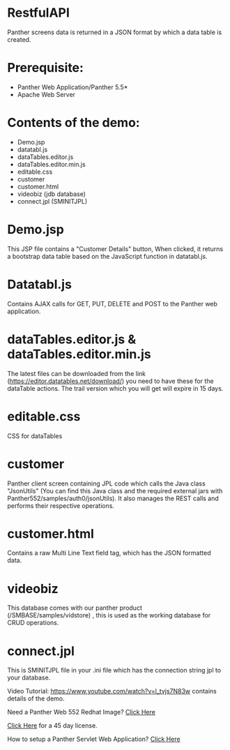 # RestfulAPI
Panther screens data is returned in a JSON format by which a data table is created.

# Prerequisite:
  * Panther Web Application/Panther 5.5*
  * Apache Web Server

# Contents of the demo:
  * Demo.jsp
  * datatabl.js
  * dataTables.editor.js
  * dataTables.editor.min.js
  * editable.css
  * customer
  * customer.html
  * videobiz (jdb database)
  * connect.jpl (SMINITJPL)
  
# Demo.jsp
This JSP file contains a "Customer Details" button, When clicked, it returns a bootstrap data table based on the JavaScript function in datatabl.js.  

# Datatabl.js
Contains AJAX calls for GET, PUT, DELETE and POST to the Panther web application.

# dataTables.editor.js & dataTables.editor.min.js
The latest files can be downloaded from the link (https://editor.datatables.net/download/) you need to have these for the dataTable actions. The trail version which you will get will expire in 15 days.

# editable.css
CSS for dataTables

# customer
Panther client screen containing JPL code which calls the Java class  "JsonUtils" (You can find this Java class and the required external jars with Panther552/samples/auth0/jsonUtils). It also manages the REST calls and performs their respective operations.

# customer.html
Contains a raw Multi Line Text field tag, which has the JSON formatted data.

# videobiz
This database comes with our panther product (/SMBASE/samples/vidstore) , this is used as the working database for CRUD operations.

# connect.jpl
This is SMINITJPL file in your .ini file which has the connection string jpl to your database.

Video Tutorial: https://www.youtube.com/watch?v=l_tvjs7N83w  contains details of the demo.

Need a Panther Web 552 Redhat Image? [Click Here](https://hub.docker.com/r/prolificspanther/pantherweb)

[Click Here](https://www.prolifics.com/panther-trial-license-request) for a 45 day license.

How to setup a Panther Servlet Web Application? [Click Here](https://github.com/ProlificsPanther/PantherWeb/releases)
